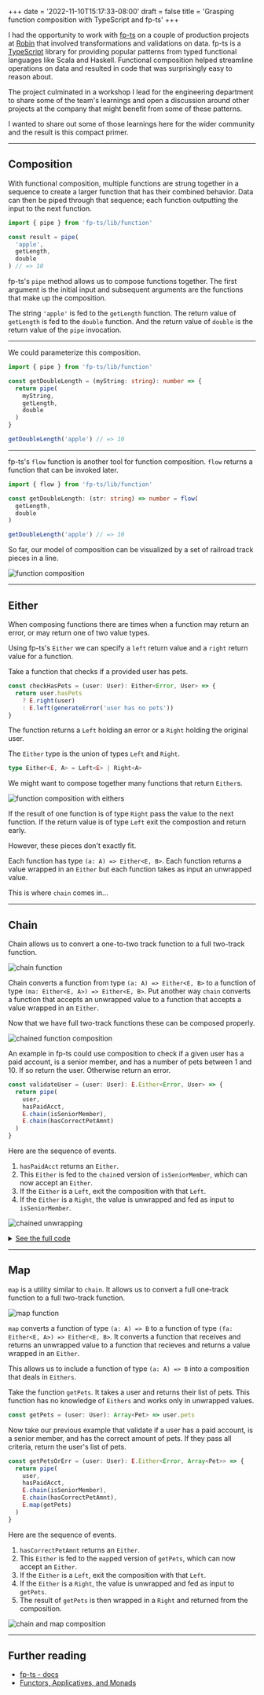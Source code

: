 +++
date = '2022-11-10T15:17:33-08:00'
draft = false
title = 'Grasping function composition with TypeScript and fp-ts'
+++

I had the opportunity to work with <a href="https://gcanti.github.io/fp-ts/" target="_blank">fp-ts</a> on a couple of production projects at [Robin](https://robinpowered.com) that involved transformations and validations on data. fp-ts is a <a href="https://www.typescriptlang.org" target="_blank">TypeScript</a> library for providing popular patterns from typed functional languages like Scala and Haskell. Functional composition helped streamline operations on data and resulted in code that was surprisingly easy to reason about.

The project culminated in a workshop I lead for the engineering department to share some of the team's learnings and open a discussion around other projects at the company that might benefit from some of these patterns.

I wanted to share out some of those learnings here for the wider community and the result is this compact primer.

---

## Composition
With functional composition, multiple functions are strung together in a sequence to create a larger function that has their combined behavior. Data can then be piped through that sequence; each function outputting the input to the next function.

```ts
import { pipe } from 'fp-ts/lib/function'

const result = pipe(
  'apple',
  getLength,
  double
) // => 10
```

fp-ts's `pipe` method allows us to compose functions together. The first argument is the initial input and subsequent arguments are the functions that make up the composition.

The string `'apple'` is fed to the `getLength` function. The return value of `getLength` is fed to the `double` function. And the return value of `double` is the return value of the `pipe` invocation.

---

We could parameterize this composition.
```ts
import { pipe } from 'fp-ts/lib/function'

const getDoubleLength = (myString: string): number => {
  return pipe(
    myString,
    getLength,
    double
  )
}

getDoubleLength('apple') // => 10
```

---

fp-ts's `flow` function is another tool for function composition. `flow` returns a function that can be invoked later.

```ts
import { flow } from 'fp-ts/lib/function'

const getDoubleLength: (str: string) => number = flow(
  getLength,
  double
)

getDoubleLength('apple') // => 10
```

So far, our model of composition can be visualized by a set of railroad track pieces in a line.

![function composition](/images/0_functional_composition/function-composition.png)

---

## Either

When composing functions there are times when a function may return an error, or may return one of two value types.

Using fp-ts's `Either` we can specify a `left` return value and a `right` return value for a function.

Take a function that checks if a provided user has pets.
```ts
const checkHasPets = (user: User): Either<Error, User> => {
  return user.hasPets
    ? E.right(user)
    : E.left(generateError('user has no pets'))
} 
```

The function returns a `Left` holding an error or a `Right` holding the original user.

The `Either` type is the union of types `Left` and `Right`.
```ts
type Either<E, A> = Left<E> | Right<A>
```

We might want to compose together many functions that return `Either`s.

![function composition with eithers](/images/0_functional_composition/function-compostion-w-eithers.png)

If the result of one function is of type `Right` pass the value to the next function. If the return value is of type `Left` exit the compostion and return early.

However, these pieces don't exactly fit.

Each function has type `(a: A) => Either<E, B>`. Each function returns a value wrapped in an `Either` but each function takes as input an unwrapped value.

This is where `chain` comes in...

---

## Chain

Chain allows us to convert a one-to-two track function to a full two-track function.

![chain function](/images/0_functional_composition/chain.png)

Chain converts a function from type `(a: A) => Either<E, B>` to a function of type `(ma: Either<E, A>) => Either<E, B>`. Put another way `chain` converts a function that accepts an unwrapped value to a function that accepts a value wrapped in an `Either`.

Now that we have full two-track functions these can be composed properly.

![chained function composition](/images/0_functional_composition/chained-function-composition.png)

An example in fp-ts could use composition to check if a given user has a paid account, is a senior member, and has a number of pets between 1 and 10. If so return the user. Otherwise return an error.

```ts
const validateUser = (user: User): E.Either<Error, User> => {
  return pipe(
    user,
    hasPaidAcct,
    E.chain(isSeniorMember),
    E.chain(hasCorrectPetAmnt)
  )
}
```

Here are the sequence of events.
1. `hasPaidAcct` returns an `Either`.
1. This `Either` is fed to the `chain`ed version of `isSeniorMember`, which can now accept an `Either`.
1. If the `Either` is a `Left`, exit the composition with that `Left`.
1. If the `Either` is a `Right`, the value is unwrapped and fed as input to `isSeniorMember`.

![chained unwrapping](/images/0_functional_composition/chained-unwrapping.png)

<details>
  <summary><u>See the full code</u></summary>


```ts
import { pipe } from 'fp-ts/lib/function'
import * as E from 'fp-ts/lib/Either'

interface Pet {
  name: string
  age: number
}

interface User {
  pets: Array<Pet>
  hasPaidAcct: boolean
  startMembershipYear: number
  username: string
  id: number
}

const currentYear = 2022

const hasPaidAcct = (user: User): E.Either<Error, User> => {
  return user.hasPaidAcct
    ? E.right(user)
    : E.left(Error('user does not have paid account'))
}

const isSeniorMember = (user: User): E.Either<Error, User> => {
  const isSeniorMember = (currentYear - user.startMembershipYear) >= 10

  return isSeniorMember
    ? E.right(user)
    : E.left(Error('user is not senior member'))
}

const hasCorrectPetAmnt = (user: User): E.Either<Error, User> => {
  return user.pets.length && user.pets.length <= 10
    ? E.right(user)
    : E.left(Error('user has no pets'))
}

const validateUser = (user: User): E.Either<Error, User> => {
  return pipe(
    user,
    hasPaidAcct,
    E.chain(isSeniorMember),
    E.chain(hasCorrectPetAmnt)
  )
}

const user1 = {
  pets: [
    { name: 'Fido', age: 5 },
    { name: 'Felix', age: 1 },
  ],
  hasPaidAcct: true,
  startMembershipYear: 2000,
  username: 'animallover789',
  id: 1234
}

const result = validateUser(user1)
```

</details>

---

## Map

`map` is a utility similar to `chain`. It allows us to convert a full one-track function to a full two-track function.

![map function](/images/0_functional_composition/map.png)

`map` converts a function of type `(a: A) => B` to a function of type `(fa: Either<E, A>) => Either<E, B>`. It converts a function that receives and returns an unwrapped value to a function that recieves and returns a value wrapped in an `Either`.

This allows us to include a function of type `(a: A) => B` into a composition that deals in `Eithers`.

Take the function `getPets`. It takes a user and returns their list of pets. This function has no knowledge of `Eithers` and works only in unwrapped values.
```ts
const getPets = (user: User): Array<Pet> => user.pets
```

Now take our previous example that validate if a user has a paid account, is a senior member, and has the correct amount of pets. If they pass all criteria, return the user's list of pets.

```ts
const getPetsOrErr = (user: User): E.Either<Error, Array<Pet>> => {
  return pipe(
    user,
    hasPaidAcct,
    E.chain(isSeniorMember),
    E.chain(hasCorrectPetAmnt),
    E.map(getPets)
  )
}
```

Here are the sequence of events.
1. `hasCorrectPetAmnt` returns an `Either`.
1. This `Either` is fed to the `map`ped version of `getPets`, which can now accept an `Either`.
1. If the `Either` is a `Left`, exit the composition with that `Left`.
1. If the `Either` is a `Right`, the value is unwrapped and fed as input to `getPets`.
1. The result of `getPets` is then wrapped in a `Right` and returned from the composition.

![chain and map composition](/images/0_functional_composition/chain-and-map-composition.png)

---

## Further reading

- <a href="https://gcanti.github.io/fp-ts/" target="_blank">fp-ts - docs</a>
- <a href="https://adit.io/posts/2013-04-17-functors,_applicatives,_and_monads_in_pictures.html" target="_blank">Functors, Applicatives, and Monads</a>